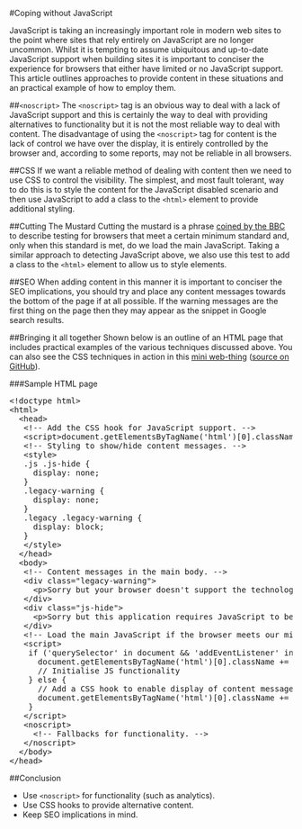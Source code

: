 #Coping without JavaScript

JavaScript is taking an increasingly important role in modern web sites to the point where sites that rely entirely on JavaScript are no longer uncommon.  Whilst it is tempting to assume ubiquitous and up-to-date JavaScript support when building sites it is important to conciser the experience for browsers that either have limited or no JavaScript support.  This article outlines approaches to provide content in these situations and an practical example of how to employ them.

##<code>&lt;noscript&gt;</code>
The <code>&lt;noscript&gt;</code> tag is an obvious way to deal with a lack of JavaScript support and this is certainly the way to deal with providing alternatives to functionality but it is not the most reliable way to deal with content.  The disadvantage of using the <code>&lt;noscript&gt;</code> tag for content is the lack of control we have over the display, it is entirely controlled by the browser and, according to some reports, may not be reliable in all browsers.

##CSS
If we want a reliable method of dealing with content then we need to use CSS to control the visibility.  The simplest, and most fault tolerant, way to do this is to style the content for the JavaScript disabled scenario and then use JavaScript to add a class to the `<html>` element to provide additional styling.

##Cutting The Mustard
Cutting the mustard is a phrase <a href="http://responsivenews.co.uk/post/18948466399/cutting-the-mustard">coined by the BBC</a> to describe testing for browsers that meet a certain minimum standard and, only when this standard is met, do we load the main JavaScript.  Taking a similar approach to detecting JavaScript above, we also use this test to add a class to the `<html>` element to allow us to style elements.

##SEO
When adding content in this manner it is important to conciser the SEO implications, you should try and place any content messages towards the bottom of the page if at all possible.  If the warning messages are the first thing on the page then they may appear as the snippet in Google search results.

##Bringing it all together
Shown below is an outline of an HTML page that includes practical examples of the various techniques discussed above.  You can also see the CSS techniques in action in this <a href="/static/html/pin_producer/">mini web-thing</a> (<a href="https://github.com/decadecity/pin_producer">source on GitHub</a>).

###Sample HTML page
<pre class="code">
&lt;!doctype html&gt;
&lt;html&gt;
  &lt;head&gt;
   &lt;!-- Add the CSS hook for JavaScript support. --&gt;
   &lt;script&gt;document.getElementsByTagName('html')[0].className += ' js';&lt;/script&gt;
   &lt;!-- Styling to show/hide content messages. --&gt;
   &lt;style&gt;
   .js .js-hide {
     display: none;
   }
   .legacy-warning {
     display: none;
   }
   .legacy .legacy-warning {
     display: block;
   }
   &lt;/style&gt;
  &lt;/head&gt;
  &lt;body&gt;
   &lt;!-- Content messages in the main body. --&gt;
   &lt;div class="legacy-warning"&gt;
     &lt;p&gt;Sorry but your browser doesn't support the technologies that this application needs to run.&lt;/p&gt;
   &lt;/div&gt;
   &lt;div class="js-hide"&gt;
     &lt;p&gt;Sorry but this application requires JavaScript to be enabled in order to run.&lt;/p&gt;
   &lt;/div&gt;
   &lt;!-- Load the main JavaScript if the browser meets our minimum level. --&gt;
   &lt;script&gt;
    if ('querySelector' in document &amp;&amp; 'addEventListener' in window &amp;&amp; 'localStorage' in window) {
      document.getElementsByTagName('html')[0].className += ' ctm'; // Set CSS hook.
      // Initialise JS functionality
    } else {
      // Add a CSS hook to enable display of content messages.
      document.getElementsByTagName('html')[0].className += ' legacy';
    }
   &lt;/script&gt;
   &lt;noscript&gt;
     &lt;!-- Fallbacks for functionality. --&gt;
   &lt;/noscript&gt;
  &lt;/body&gt;
&lt;/head&gt;
</pre>

##Conclusion

 * Use <code>&lt;noscript&gt;</code> for functionality (such as analytics).
 * Use CSS hooks to provide alternative content.
 * Keep SEO implications in mind.
